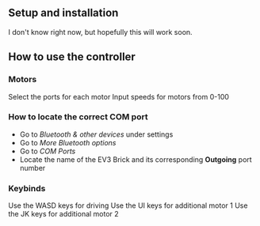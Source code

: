 ## Setup and installation

I don't know right now, but hopefully this will work soon.

## How to use the controller

### Motors

Select the ports for each motor
Input speeds for motors from 0-100

### How to locate the correct COM port

* Go to _Bluetooth & other devices_ under settings
* Go to _More Bluetooth options_
* Go to _COM Ports_
* Locate the name of the EV3 Brick and its corresponding __Outgoing__ port number

### Keybinds

Use the WASD keys for driving
Use the UI keys for additional motor 1
Use the JK keys for additional motor 2

